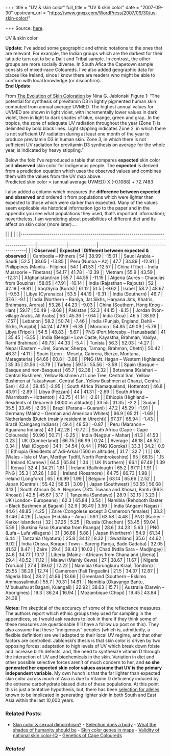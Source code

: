 +++
title = "UV & skin color"
full_title = "UV & skin color"
date = "2007-09-30"
upstream_url = "https://www.gnxp.com/WordPress/2007/09/30/uv-skin-color/"

+++
Source: [here](https://www.gnxp.com/WordPress/2007/09/30/uv-skin-color/).

UV & skin color

**Update:** I’ve added some geographic and ethnic notations to the ones that are relevant. For example, the Indian groups which are the darkest for their latitude turn out to be a Dalit and Tribal sample. In contrast, the other groups are more socially diverse. In South Afica the Capetown sample consists of mixed-race Coloureds. I’ve also added geographic data for places like Ireland, since I know there are readers who might be able to confirm with local knowledge (or disconfirm).  
**End Update**

From [The Evolution of Skin Coloration](https://www.google.com/url?sa=t&ct=res&cd=3&url=http%3A%2F%2Fwww.bgsu.edu%2Fdepartments%2Fchem%2Ffaculty%2Fleontis%2Fchem447%2FPDF_files%2FJablonski_skin_color_2000.pdf&ei=qvL_RrHPNI7KgQPQmv35DQ&usg=AFQjCNE66OgdyKTZqIm71sRlD-HzLwZryw&sig2=nx9aN6CbGCczfVlhcnjdnQ) by Nina G. Jablonski Figure 1: “The potential for synthesis of previtamin D3 in lightly pigmented human skin computed from annual average UVMED. The highest annual values for UVMED are shown in light violet, with incrementally lower values in dark violet, then in light to dark shades of blue, orange, green and gray…In the tropics, the zone of adequate UV radiation throughout the year (Zone 1) is delimited by bold black lines. Light stippling indicates Zone 2, in which there is not sufficient UV radiation during at least one month of the year to produce previtamin D3 in human skin. Zone 3, in which there is not sufficient UV radiation for previtamin D3 synthesis on average for the whole year, is indicated by heavy stippling.”

Below the fold I’ve reproduced a table that compares **expected** skin color and **observed** skin color for indigenous people. The **expected** is derived from a prediction equation which uses the observed values and combines them with the values from the UV map above:  
Predicted skin color = (annual average UVMED) X (-0.1088) + 72.7483

I also added a column which measures the **difference between expected and observed** and ordered it from populations which were lighter than expected to those which were darker than expected. Many of the values seem explicable via historical information (go to the paper and in the appendix you see what populations they used, that’s important information); nevertheless, I am wondering about possibilities of different diet and its affect on skin color (more later)….

|                                                                                                                                                                   |              |              |                                           | |-------------------------------------------------------------------------------------------------------------------------------------------------------------------|--------------|--------------|-------------------------------------------| |                                                                                                                                                                   | **Observed** | **Expected** | **Different between expected & observed** | | Cambodia – Khmers                                                                                                                                                 | 54           | 38.99        | -15.01                                    | | Saudi Arabia – Saudi                                                                                                                                              | 52.5         | 38.65        | -13.85                                    | | Peru (Nunoa – Az)                                                                                                                                                 | 47.7         | 34.89        | -12.81                                    | | Philippines (Manila – Filipino)                                                                                                                                   | 54.1         | 41.53        | -12.57                                    | | China (Tibet – India Mussoorie – Tibetans)                                                                                                                        | 54.17        | 41.78        | -12.39                                    | | Vietnam                                                                                                                                                           | 55.9         | 43.59        | -12.31                                    | | Afghanistan/Iran                                                                                                                                                  | 55.7         | 44.55        | -11.15                                    | | Algeria (Aures – Chaouias from Bouzina)                                                                                                                           | 58.05        | 47.91        | -10.14                                    | | India (Rajasthan – Rajputs)                                                                                                                                       | 52           | 42.19        | -9.81                                     | | Iraq/Syria (Kurds)                                                                                                                                                | 61.12        | 51.5         | -9.62                                     | | Israel                                                                                                                                                            | 58.2         | 48.67        | -9.53                                     | | Libya (Cyrenaica)                                                                                                                                                 | 53.5         | 44.19        | -9.31                                     | | India (Southern)                                                                                                                                                  | 46.7         | 37.6         | -9.1                                      | | India (Northern – Baniya, Jat Sikhs, Haryana Jats, Khatris, Brahmans, Aroras)                                                                                     | 53.26        | 44.23        | -9.03                                     | | China (Southern, Hong Knog – Han)                                                                                                                                 | 59.17        | 50.49        | -8.68                                     | | Pakistan                                                                                                                                                          | 52.3         | 44.15        | -8.15                                     | | Jordan (Non-village Arabs, All Arabs)                                                                                                                             | 53           | 45.36        | -7.64                                     | | India (Goa)                                                                                                                                                       | 46.5         | 38.93        | -7.57                                     | | Lebanon                                                                                                                                                           | 58.2         | 50.74        | -7.46                                     | | India (Punjab, England, Dehli – Sikhs, Punjabi)                                                                                                                   | 54.24        | 47.89        | -6.35                                     | | Morocco                                                                                                                                                           | 54.85        | 49.09        | -5.76                                     | | Libya (Tripoli)                                                                                                                                                   | 54.5         | 48.83        | -5.67                                     | | PNG (Port Moresby – Hanuabada)                                                                                                                                    | 41           | 35.45        | -5.55                                     | | India (Bengal – Low Caste, Kayastha, Brahman, Vaidya, Rarhi Brahman)                                                                                              | 49.73        | 44.33        | -5.4                                      | | Tunisia                                                                                                                                                           | 56.3         | 52.03        | -4.27                                     | | Nepal (Eastern – Jirel, Sunwar, Sherpa, Tamang, Brahman, Chetri)                                                                                                  | 50.42        | 46.31        | -4.11                                     | | Spain (Leon – Meseta, Cabrera, Bierzo, Montana, Maragateria)                                                                                                      | 64.66        | 60.8         | -3.86                                     | | PNG (Mt. Hagan – Western Highlands)                                                                                                                               | 35.35        | 31.56        | -3.79                                     | | Turkey                                                                                                                                                            | 59.15        | 55.56        | -3.59                                     | | Spain (Basque – Basque and non-Basques)                                                                                                                           | 65.7         | 62.38        | -3.32                                     | | Botswana (Kalahari – Central Bushmen, Yellow Bushmen at Lone Tree, Central San, Yellow Bushmen at Takashwani, Central San, Yellow Bushmen at Ghanzi, Central San) | 42.4         | 39.45        | -2.95                                     | | South Africa (Namaqualand, Hottentot)                                                                                                                             | 46.8         | 43.91        | -2.89                                     | | Libya (Fezzan)                                                                                                                                                    | 44           | 41.31        | -2.69                                     | | South Africa (Warmbath – Hottentot)                                                                                                                               | 43.75        | 41.14        | -2.61                                     | | Ethiopia (Highland – Residents of Debarech (3000 m altitude))                                                                                                     | 33.55        | 31.35        | -2.2                                      | | Sudan                                                                                                                                                             | 35.5         | 33.45        | -2.05                                     | | Brazil (Parana – Guarani)                                                                                                                                         | 47.2         | 45.29        | -1.91                                     | | Germany (Mainz – German and American Whites)                                                                                                                      | 66.9         | 65.21        | -1.69                                     | | Netherlands (Dutch (mainly resident in Utrecht))                                                                                                                  | 67.37        | 65.94        | -1.43                                     | | Brazil (Caingang Indians)                                                                                                                                         | 49.4         | 48.53        | -0.87                                     | | Peru (Maranon – Aguarana Indians)                                                                                                                                 | 43           | 42.28        | -0.72                                     | | South Africa (Cape – Cape Coloureds)                                                                                                                              | 50.96        | 50.71        | -0.25                                     | | India (Nagpur – Mahar)                                                                                                                                            | 41.3         | 41.53        | 0.23                                      | | UK (Cumberland)                                                                                                                                                   | 66.75        | 66.99        | 0.24                                      | | Average                                                                                                                                                           | 46.18        | 46.52        | 0.34                                      | | Mali (Dogon)                                                                                                                                                      | 34.1         | 34.54        | 0.44                                      | | PNG (Goroka)                                                                                                                                                      | 33.3         | 34.2         | 0.9                                       | | Ethiopia (Residents of Adi-Arkai (1500 m altitude),                                                                                                               | 31.7         | 32.7         | 1                                         | | UK (Wales – Isle of Man, Merthyr Tydfil, North Pembrokeshire)                                                                                                     | 65           | 66.15        | 1.15                                      | | Ireland (Carnew)                                                                                                                                                  | 64.5         | 65.84        | 1.34                                      | | UK (Northern)                                                                                                                                                     | 66.1         | 67.49        | 1.39                                      | | Kenya                                                                                                                                                             | 32.4         | 34.21        | 1.81                                      | | Ireland (Ballinlough)                                                                                                                                             | 65.2         | 67.11        | 1.91                                      | | PNG                                                                                                                                                               | 35.3         | 37.26        | 1.96                                      | | Ireland (Rossmore)                                                                                                                                                | 64.75        | 66.73        | 1.98                                      | | Ireland (Longford)                                                                                                                                                | 65           | 66.99        | 1.99                                      | | Belgium                                                                                                                                                           | 63.14        | 65.66        | 2.52                                      | | Japan (Central)                                                                                                                                                   | 55.42        | 58.51        | 3.09                                      | | Japan (Southwest)                                                                                                                                                 | 53.55        | 56.68        | 3.13                                      | | South African (S. A. Negroes (73% Tswana and Xhosa), Bantu (96% Xhosa))                                                                                           | 42.5         | 45.67        | 3.17                                      | | Tanzania (Sandawe)                                                                                                                                                | 28.9         | 32.13        | 3.23                                      | | UK (London- Europeans)                                                                                                                                            | 62.3         | 65.84        | 3.54                                      | | Namibia (Rehoboth Baster – Black Bushmen at Bagani)                                                                                                               | 32.9         | 36.49        | 3.59                                      | | India (Angami Nagas)                                                                                                                                              | 44.6         | 48.85        | 4.25                                      | | Zaire (Congolese except 3 Cameroon females)                                                                                                                       | 33.2         | 37.46        | 4.26                                      | | Japan (Hidakka – Ainu)                                                                                                                                            | 59.1         | 63.58        | 4.48                                      | | PNG (Karker – Karker Islanders)                                                                                                                                   | 32           | 37.25        | 5.25                                      | | Russia (Chechen)                                                                                                                                                  | 53.45        | 59.04        | 5.59                                      | | Burkina Faso (Kurumba from Roanga)                                                                                                                                | 28.6         | 34.23        | 5.63                                      | | PNG (Lufa – Lufa villagers)                                                                                                                                       | 31           | 36.88        | 5.88                                      | | Japan (Northern)                                                                                                                                                  | 54.9         | 61.34        | 6.44                                      | | Tanzania (Nyatura)                                                                                                                                                | 25.8         | 34.12        | 8.32                                      | | Swaziland                                                                                                                                                         | 35.6         | 44.62        | 9.02                                      | | India (Orissa, Koraput Town – Bareng Paroja, Bado Gadaba)                                                                                                         | 32.05        | 41.52        | 9.47                                      | | Zaire                                                                                                                                                             | 29.4         | 39.43        | 10.03                                     | | Chad (Ndila Sara – Madjingay)                                                                                                                                     | 24.6         | 34.77        | 10.17                                     | | Liberia (Mainz – Africans from Ghana and Liberia)                                                                                                                 | 29.4         | 40.52        | 11.12                                     | | Malawi (Mainly Cewa)                                                                                                                                              | 27           | 38.67        | 11.67                                     | | Nigeria (Yoruba)                                                                                                                                                  | 27.4         | 39.62        | 12.22                                     | | Namibia (Kurungkuru Kraal, Tondoro)                                                                                                                               | 25.55        | 38.29        | 12.74                                     | | Cameroon (Fali Tinguelin)                                                                                                                                         | 21.5         | 34.37        | 12.87                                     | | Nigeria (Ibo)                                                                                                                                                     | 28.2         | 41.86        | 13.66                                     | | Greenland (Southern – Eskimo Ammassalimiut)                                                                                                                       | 55.7         | 70.31        | 14.61                                     | | Namibia (Okavango Bantu, M’bukushu at Bagani, Kuangali)                                                                                                           | 22.92        | 38.63        | 15.71                                     | | Australia (Darwin – Aborigines)                                                                                                                                   | 19.3         | 36.24        | 16.94                                     | | Mozambique (Chopi)                                                                                                                                                | 19.45        | 43.84        | 24.39                                     |

**Notes:** I’m skeptical of the accuracy of some of the reflectance measures. The authors report which ethnic groups they used for sampling in the appendices, so I would ask readers to look in there if they think some of these measures are questionable (I’ll have a follow up post on this). They also assume that these “indigenous” peoples (which is, admittedly, a flexible definition) are well adapted to their local UV regime, and that other factors are controlled. Jablonski’s thesis is that skin color is driven by two opposing forces: adaptation to high levels of UV which break down folate  
and increase birth defects, and, the need to synthesize vitamin D through the interaction of UV and biochemicals in the skin. Variation in diet and other possible selective forces aren’t of much concern to her, and **so she generated her expected skin color values assume that UV is the primary independent variable**. My own hunch is that the far lighter than expected skin color across much of Asia is due to Vitamin D deficiency induced by the extreme carbohydrate biased diets of these populations. At this point this is just a tentative hypothesis, but, there has been [selection for alleles](http://scienceblogs.com/gnxp/2007/09/why_brown_people_are_different.php) known to be implicated in generating lighter skin in both South and East Asia within the last 10,000 years.

### Related Posts:

- [Skin color & sexual
  dimorphism?](https://www.gnxp.com/WordPress/2007/03/30/skin-color-sexual-dimorphism/) - [Selection does a
  body](https://www.gnxp.com/WordPress/2007/10/09/selection-does-a-body/) - [What the shades of humanity should
  be](https://www.gnxp.com/WordPress/2008/01/27/what-the-shades-of-humanity-should-be/) - [Skin color genes in
  maps](https://www.gnxp.com/WordPress/2007/10/09/skin-color-genes-in-maps/) - [Validity of national skin
  color-IQ](https://www.gnxp.com/WordPress/2007/04/22/validity-of-national-skin-color-iq/) - [Genetics of Cape
  Coloureds](https://www.gnxp.com/WordPress/2009/06/30/genetics-of-cape-coloureds/)

### *Related*

[](https://www.addtoany.com/add_to/facebook?linkurl=https%3A%2F%2Fwww.gnxp.com%2FWordPress%2F2007%2F09%2F30%2Fuv-skin-color%2F&linkname=UV%20%26%20skin%20color "Facebook")[](https://www.addtoany.com/add_to/twitter?linkurl=https%3A%2F%2Fwww.gnxp.com%2FWordPress%2F2007%2F09%2F30%2Fuv-skin-color%2F&linkname=UV%20%26%20skin%20color "Twitter")[](https://www.addtoany.com/add_to/email?linkurl=https%3A%2F%2Fwww.gnxp.com%2FWordPress%2F2007%2F09%2F30%2Fuv-skin-color%2F&linkname=UV%20%26%20skin%20color "Email")[](https://www.addtoany.com/share)

